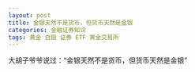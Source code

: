 ```yaml
---
layout: post
title: 金银天然不是货币，但货币天然是金银
categories: 金融证券知识
tags: 黄金 白银 证券 ETF 黄金交易所
---
```


大胡子爷爷说过：“金银天然不是货币，但货币天然是金银”

